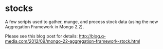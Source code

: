 stocks
======

A few scripts used to gather, munge, and process stock data (using the new Aggregation Framework in Mongo 2.2).

Please see this blog post for details: http://blog.q-media.com/2012/09/mongo-22-aggregation-framework-stock.html

